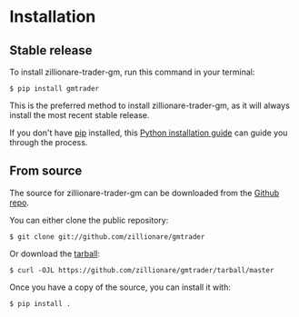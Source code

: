 # Installation

## Stable release

To install zillionare-trader-gm, run this command in your
terminal:

``` console
$ pip install gmtrader
```

This is the preferred method to install zillionare-trader-gm, as it will always install the most recent stable release.

If you don't have [pip][] installed, this [Python installation guide][]
can guide you through the process.

## From source

The source for zillionare-trader-gm can be downloaded from
the [Github repo][].

You can either clone the public repository:

``` console
$ git clone git://github.com/zillionare/gmtrader
```

Or download the [tarball][]:

``` console
$ curl -OJL https://github.com/zillionare/gmtrader/tarball/master
```

Once you have a copy of the source, you can install it with:

``` console
$ pip install .
```

  [pip]: https://pip.pypa.io
  [Python installation guide]: http://docs.python-guide.org/en/latest/starting/installation/
  [Github repo]: https://github.com/%7B%7B%20cookiecutter.github_username%20%7D%7D/%7B%7B%20cookiecutter.project_slug%20%7D%7D
  [tarball]: https://github.com/%7B%7B%20cookiecutter.github_username%20%7D%7D/%7B%7B%20cookiecutter.project_slug%20%7D%7D/tarball/master
